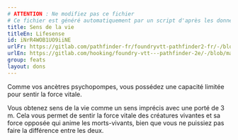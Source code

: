 ```yaml
---
# ATTENTION : Ne modifiez pas ce fichier
# Ce fichier est généré automatiquement par un script d'après les données du module Foundry VTT officiel et de sa traduction
title: Sens de la vie
titleEn: Lifesense
id: iNrR4WOB1UO9iiNE
urlFr: https://gitlab.com/pathfinder-fr/foundryvtt-pathfinder2-fr/-/blob/master/data/feats/iNrR4WOB1UO9iiNE.htm
urlEn: https://gitlab.com/hooking/foundry-vtt---pathfinder-2e/-/blob/master/packs/data/feats.db/lifesense.json
group: feats
layout: dons
---
```

Comme vos ancètres psychopompes, vous possédez une capacité limitée pour sentir la force vitale.

Vous obtenez sens de la vie comme un sens imprécis avec une porté de 3 m. Cela vous permet de sentir la force vitale des créatures vivantes et sa force opposée qui anime les morts-vivants, bien que vous ne puissiez pas faire la différence entre les deux.


